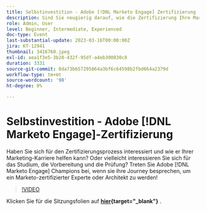 ```yaml
---
title: Selbstinvestition - Adobe [!DNL Marketo Engage] Zertifizierung
description: Sind Sie neugierig darauf, wie die Zertifizierung Ihre Marketing-Karriere ankurbeln kann? Treten Sie Adobe Marketo Engage Champions bei, während sie ihre Erfahrungen und Tipps zum Studium, zur Vorbereitung und zur Teilnahme an der Prüfung teilen, um ein Marketo-zertifizierter Experte oder Architekt zu werden!
role: Admin, User
level: Beginner, Intermediate, Experienced
doc-type: Event
last-substantial-update: 2023-03-16T00:00:00Z
jira: KT-12941
thumbnail: 3416760.jpeg
exl-id: aea1f3e5-3b28-432f-95df-a4eb300830c8
duration: 3331
source-git-commit: 8da73b657295864a3bf6c64598b2fbd664a2379d
workflow-type: tm+mt
source-wordcount: '98'
ht-degree: 0%

---
```


# Selbstinvestition - Adobe [!DNL Marketo Engage]-Zertifizierung

Haben Sie sich für den Zertifizierungsprozess interessiert und wie er Ihrer Marketing-Karriere helfen kann? Oder vielleicht interessieren Sie sich für das Studium, die Vorbereitung und die Prüfung? Treten Sie Adobe [!DNL Marketo Engage] Champions bei, wenn sie ihre Journey besprechen, um ein Marketo-zertifizierter Experte oder Architekt zu werden!

>[!VIDEO](https://video.tv.adobe.com/v/3416760/?quality=12&learn=on)

Klicken Sie für die Sitzungsfolien auf **[hier](assets/certification.pdf){target="_blank"}** .
